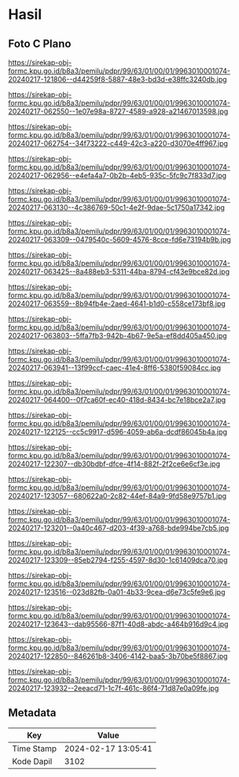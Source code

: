 # Hasil

## Foto C Plano

https://sirekap-obj-formc.kpu.go.id/b8a3/pemilu/pdpr/99/63/01/00/01/9963010001074-20240217-121806--d44259f8-5887-48e3-bd3d-e38ffc3240db.jpg

https://sirekap-obj-formc.kpu.go.id/b8a3/pemilu/pdpr/99/63/01/00/01/9963010001074-20240217-062550--1e07e98a-8727-4589-a928-a21467013598.jpg

https://sirekap-obj-formc.kpu.go.id/b8a3/pemilu/pdpr/99/63/01/00/01/9963010001074-20240217-062754--34f73222-c449-42c3-a220-d3070e4ff967.jpg

https://sirekap-obj-formc.kpu.go.id/b8a3/pemilu/pdpr/99/63/01/00/01/9963010001074-20240217-062956--e4efa4a7-0b2b-4eb5-935c-5fc9c7f833d7.jpg

https://sirekap-obj-formc.kpu.go.id/b8a3/pemilu/pdpr/99/63/01/00/01/9963010001074-20240217-063130--4c386769-50c1-4e2f-9dae-5c1750a17342.jpg

https://sirekap-obj-formc.kpu.go.id/b8a3/pemilu/pdpr/99/63/01/00/01/9963010001074-20240217-063309--0479540c-5609-4576-8cce-fd6e73194b9b.jpg

https://sirekap-obj-formc.kpu.go.id/b8a3/pemilu/pdpr/99/63/01/00/01/9963010001074-20240217-063425--8a488eb3-5311-44ba-8794-cf43e9bce82d.jpg

https://sirekap-obj-formc.kpu.go.id/b8a3/pemilu/pdpr/99/63/01/00/01/9963010001074-20240217-063559--8b94fb4e-2aed-4641-b1d0-c558ce173bf8.jpg

https://sirekap-obj-formc.kpu.go.id/b8a3/pemilu/pdpr/99/63/01/00/01/9963010001074-20240217-063803--5ffa7fb3-942b-4b67-9e5a-ef8dd405a450.jpg

https://sirekap-obj-formc.kpu.go.id/b8a3/pemilu/pdpr/99/63/01/00/01/9963010001074-20240217-063941--13f99ccf-caec-41e4-8ff6-5380f59084cc.jpg

https://sirekap-obj-formc.kpu.go.id/b8a3/pemilu/pdpr/99/63/01/00/01/9963010001074-20240217-064400--0f7ca60f-ec40-418d-8434-bc7e18bce2a7.jpg

https://sirekap-obj-formc.kpu.go.id/b8a3/pemilu/pdpr/99/63/01/00/01/9963010001074-20240217-122125--cc5c9917-d596-4059-ab6a-dcdf86045b4a.jpg

https://sirekap-obj-formc.kpu.go.id/b8a3/pemilu/pdpr/99/63/01/00/01/9963010001074-20240217-122307--db30bdbf-dfce-4f14-882f-2f2ce6e6cf3e.jpg

https://sirekap-obj-formc.kpu.go.id/b8a3/pemilu/pdpr/99/63/01/00/01/9963010001074-20240217-123057--680622a0-2c82-44ef-84a9-9fd58e9757b1.jpg

https://sirekap-obj-formc.kpu.go.id/b8a3/pemilu/pdpr/99/63/01/00/01/9963010001074-20240217-123201--0a40c467-d203-4f39-a768-bde994be7cb5.jpg

https://sirekap-obj-formc.kpu.go.id/b8a3/pemilu/pdpr/99/63/01/00/01/9963010001074-20240217-123309--85eb2794-f255-4597-8d30-1c61409dca70.jpg

https://sirekap-obj-formc.kpu.go.id/b8a3/pemilu/pdpr/99/63/01/00/01/9963010001074-20240217-123516--023d82fb-0a01-4b33-9cea-d6e73c5fe9e6.jpg

https://sirekap-obj-formc.kpu.go.id/b8a3/pemilu/pdpr/99/63/01/00/01/9963010001074-20240217-123643--dab95566-87f1-40d8-abdc-a464b916d9c4.jpg

https://sirekap-obj-formc.kpu.go.id/b8a3/pemilu/pdpr/99/63/01/00/01/9963010001074-20240217-122850--846261b8-3406-4142-baa5-3b70be5f8867.jpg

https://sirekap-obj-formc.kpu.go.id/b8a3/pemilu/pdpr/99/63/01/00/01/9963010001074-20240217-123932--2eeacd71-1c7f-461c-86f4-71d87e0a09fe.jpg


## Metadata

| Key        | Value               |
| ---------- | ------------------- |
| Time Stamp | 2024-02-17 13:05:41 |
| Kode Dapil | 3102                |



